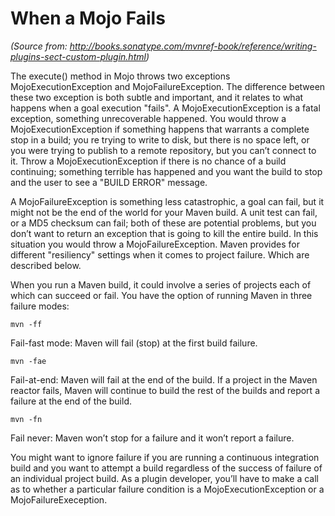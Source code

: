 # When a Mojo Fails
_(Source from: http://books.sonatype.com/mvnref-book/reference/writing-plugins-sect-custom-plugin.html)_

The execute() method in Mojo throws two exceptions MojoExecutionException and MojoFailureException. The difference 
between these two exception is both subtle and important, and it relates to what happens when a goal execution "fails". 
A MojoExecutionException is a fatal exception, something unrecoverable happened. You would throw a MojoExecutionException
if something happens that warrants a complete stop in a build; you re trying to write to disk, but there is no space 
left, or you were trying to publish to a remote repository, but you can’t connect to it. Throw a MojoExecutionException 
if there is no chance of a build continuing; something terrible has happened and you want the build to stop and the user 
to see a "BUILD ERROR" message.

A MojoFailureException is something less catastrophic, a goal can fail, but it might not be the end of the world for 
your Maven build. A unit test can fail, or a MD5 checksum can fail; both of these are potential problems, but you don’t 
want to return an exception that is going to kill the entire build. In this situation you would throw a 
MojoFailureException. Maven provides for different "resiliency" settings when it comes to project failure. 
Which are described below.

When you run a Maven build, it could involve a series of projects each of which can succeed or fail. You have the 
option of running Maven in three failure modes:

    mvn -ff

Fail-fast mode: Maven will fail (stop) at the first build failure.

    mvn -fae

Fail-at-end: Maven will fail at the end of the build. If a project in the Maven reactor fails, Maven will continue to 
build the rest of the builds and report a failure at the end of the build.

    mvn -fn

Fail never: Maven won’t stop for a failure and it won’t report a failure.

You might want to ignore failure if you are running a continuous integration build and you want to attempt a build 
regardless of the success of failure of an individual project build. As a plugin developer, you’ll have to make a call 
as to whether a particular failure condition is a MojoExecutionException or a MojoFailureExeception.
